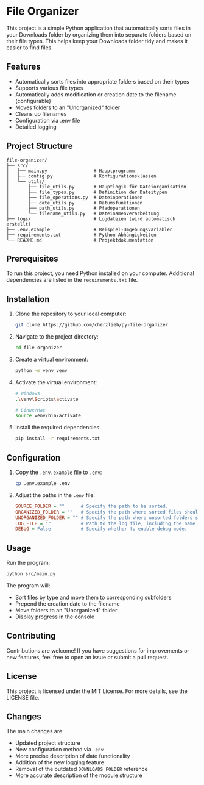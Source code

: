 # File Organizer

This project is a simple Python application that automatically sorts files in your Downloads folder by organizing them into separate folders based on their file types. This helps keep your Downloads folder tidy and makes it easier to find files.

## Features

-   Automatically sorts files into appropriate folders based on their types
-   Supports various file types
-   Automatically adds modification or creation date to the filename (configurable)
-   Moves folders to an "Unorganized" folder
-   Cleans up filenames
-   Configuration via .env file
-   Detailed logging

## Project Structure

```path
file-organizer/
├── src/
│   ├── main.py                 # Hauptprogramm
│   ├── config.py               # Konfigurationsklassen
│   └── utils/
│       ├── file_utils.py       # Hauptlogik für Dateiorganisation
│       ├── file_types.py       # Definition der Dateitypen
│       ├── file_operations.py  # Dateioperationen
│       ├── date_utils.py       # Datumsfunktionen
│       ├── path_utils.py       # Pfadoperationen
│       └── filename_utils.py   # Dateinamenverarbeitung
├── logs/                       # Logdateien (wird automatisch erstellt)
├── .env.example                # Beispiel-Umgebungsvariablen
├── requirements.txt            # Python-Abhängigkeiten
└── README.md                   # Projektdokumentation
```

## Prerequisites

To run this project, you need Python installed on your computer. Additional dependencies are listed in the `requirements.txt` file.

## Installation

1. Clone the repository to your local computer:

    ```bash
    git clone https://github.com/cherzlieb/py-file-organizer
    ```

2. Navigate to the project directory:

    ```bash
    cd file-organizer
    ```

3. Create a virtual environment:

    ```bash
    python -m venv venv
    ```

4. Activate the virtual environment:

    ```bash
    # Windows
    .\venv\Scripts\activate

    # Linux/Mac
    source venv/bin/activate
    ```

5. Install the required dependencies:

    ```bash
    pip install -r requirements.txt
    ```

## Configuration

1. Copy the `.env.example` file to `.env`:

    ```bash
    cp .env.example .env
    ```

2. Adjust the paths in the `.env` file:

    ```ini
    SOURCE_FOLDER = ""      # Specify the path to be sorted.
    ORGANIZED_FOLDER = ""   # Specify the path where sorted files should go (in the Organized subfolder).
    UNORGANIZED_FOLDER = "" # Specify the path where unsorted folders should go (in the Unorganized subfolder).
    LOG_FILE = ""           # Path to the log file, including the name (located in the project folder).
    DEBUG = False           # Specify whether to enable debug mode.
    ```

## Usage

Run the program:

```bash
python src/main.py
```

The program will:

-   Sort files by type and move them to corresponding subfolders
-   Prepend the creation date to the filename
-   Move folders to an "Unorganized" folder
-   Display progress in the console

## Contributing

Contributions are welcome! If you have suggestions for improvements or new features, feel free to open an issue or submit a pull request.

## License

This project is licensed under the MIT License. For more details, see the LICENSE file.

## Changes

The main changes are:

-   Updated project structure
-   New configuration method via `.env`
-   More precise description of date functionality
-   Addition of the new logging feature
-   Removal of the outdated `DOWNLOADS_FOLDER` reference
-   More accurate description of the module structure
